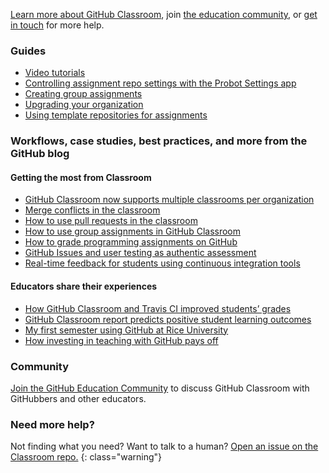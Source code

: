 [Learn more about GitHub Classroom](#guides), join [the education community](#community), or [get in touch](#need-more-help) for more help.

### Guides

* [Video tutorials](/videos)
* [Controlling assignment repo settings with the Probot Settings app](/help/probot-settings)
* [Creating group assignments](/help/create-group-assignments)
* [Upgrading your organization](/help/upgrade-your-organization)
* [Using template repositories for assignments](/help/using-template-repos-for-assignments)

### Workflows, case studies, best practices, and more from the GitHub blog

#### Getting the most from Classroom

* [GitHub Classroom now supports multiple classrooms per organization](https://github.blog/2019-01-23-github-classroom-now-supports-multiple-classrooms-per-organization/)
* [Merge conflicts in the classroom](https://github.blog/2018-08-22-merge-conflicts-in-the-classroom/)
* [How to use pull requests in the classroom](https://github.blog/2018-05-29-pull-requests-in-the-classroom/)
* [How to use group assignments in GitHub Classroom](https://github.blog/2018-03-06-how-to-use-group-assignments-in-github-classroom/)
* [How to grade programming assignments on GitHub ](https://github.blog/2017-06-13-how-to-grade-programming-assignments-on-github/)
* [GitHub Issues and user testing as authentic assessment ](https://github.blog/2017-04-05-github-issues-and-user-testing-as-authentic-assessment/)
* [Real-time feedback for students using continuous integration tools ](https://github.blog/2017-03-01-real-time-feedback-for-students-using-continuous-integration-tools/)

#### Educators share their experiences

* [How GitHub Classroom and Travis CI improved students’ grades](https://github.blog/2019-02-12-how-github-classroom-and-travis-ci-improved-students-grades/)
* [GitHub Classroom report predicts positive student learning outcomes](https://github.blog/2018-08-15-classroom-report-predicts-positive-student-learning-outcomes/)
* [My first semester using GitHub at Rice University ](https://github.blog/2018-02-08-my-first-semester-using-github-at-rice-university/)
* [How investing in teaching with GitHub pays off](https://github.blog/2017-04-27-how-investing-in-teaching-with-github-pays-off/)

### Community

[Join the GitHub Education Community](https://education.github.community/) to discuss GitHub Classroom with GitHubbers and other educators.

### Need more help?

Not finding what you need? Want to talk to a human? [Open an issue on the Classroom repo.](https://github.com/education/classroom/issues)
{: class="warning"}
